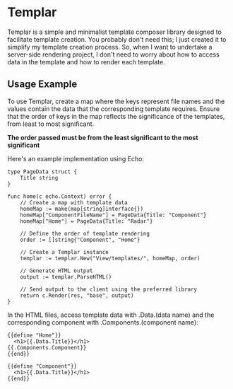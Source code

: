 # Templar

Templar is a simple and minimalist template composer library designed to facilitate template creation. You probably don't need this; I just created it to simplify my template creation process. So, when I want to undertake a server-side rendering project, I don't need to worry about how to access data in the template and how to render each template.

## Usage Example

To use Templar, create a map where the keys represent file names and the values contain the data that the corresponding template requires. Ensure that the order of keys in the map reflects the significance of the templates, from least to most significant.

**The order passed must be from the least significant to the most significant**

Here's an example implementation using Echo:

```
type PageData struct {
    Title string
}

func home(c echo.Context) error {
    // Create a map with template data
    homeMap := make(map[string]interface{})
    homeMap["ComponentFileName"] = PageData{Title: "Component"}
    homeMap["Home"] = PageData{Title: "Radar"}
    
    // Define the order of template rendering
    order := []string{"Component", "Home"}

    // Create a Templar instance
    templar := templar.New("View/templates/", homeMap, order)

    // Generate HTML output
    output := templar.ParseHTML()

    // Send output to the client using the preferred library
    return c.Render(res, "base", output)
}
```

In the HTML files, access template data with .Data.(data name) and the corresponding component with .Components.(component name):


```
{{define "Home"}}
  <h1>{{.Data.Title}}</h1>
{{.Components.Component}}
{{end}}

```

```
{{define "Component"}}
  <h1>{{.Data.Title}}</h1>
{{end}}
```
